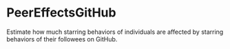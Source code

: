 # PeerEffectsGitHub
Estimate how much starring behaviors of individuals are affected by starring behaviors of their followees on GitHub.

